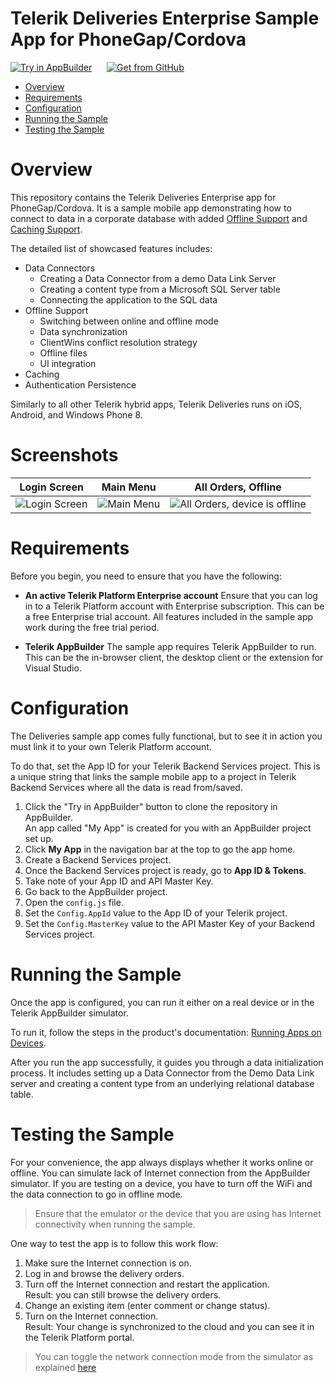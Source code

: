 
# Telerik Deliveries Enterprise Sample App for PhoneGap/Cordova

<a href="https://platform.telerik.com/#appbuilder/clone/https://github.com/telerik/platform-deliveries-hybrid-dl" target="_blank"><img src="http://docs.telerik.com/platform/samples/images/try-in-appbuilder.png" alt="Try in AppBuilder" title="Try in Telerik Platform" /></a> <a href="https://github.com/telerik/platform-deliveries-hybrid-dl" target="_blank"><img style="padding-left:20px" src="http://docs.telerik.com/platform/samples/images/get-github.png" alt="Get from GitHub" title="Get from GitHub"></a>

<a id="top"></a>
* [Overview](#overview)
* [Requirements](#requirements)
* [Configuration](#configuration)
* [Running the Sample](#running-the-sample)
* [Testing the Sample](#test-the-sample)

# Overview

This repository contains the Telerik Deliveries Enterprise app for PhoneGap/Cordova. It is a sample mobile app demonstrating how to connect to data in a corporate database with added [Offline Support](http://docs.telerik.com/platform/backend-services/javascript/offline-support/introduction) and [Caching Support](http://docs.telerik.com/platform/backend-services/javascript/caching/introduction).

The detailed list of showcased features includes:

* Data Connectors
  * Creating a Data Connector from a demo Data Link Server
  * Creating a content type from a Microsoft SQL Server table
  * Connecting the application to the SQL data
* Offline Support
  * Switching between online and offline mode
  * Data synchronization
  * ClientWins conflict resolution strategy
  * Offline files
  * UI integration
* Caching
* Authentication Persistence

Similarly to all other Telerik hybrid apps, Telerik Deliveries runs on iOS, Android, and Windows Phone 8.

# Screenshots

Login Screen|Main Menu|All Orders, Offline
---|---|---
![Login Screen](https://raw.githubusercontent.com/telerik/platform-deliveries-hybrid-dl/master/screenshots/login-screen.png)|![Main Menu](https://raw.githubusercontent.com/telerik/platform-deliveries-hybrid-dl/master/screenshots/main-menu.png)|![All Orders, device is offline](https://raw.githubusercontent.com/telerik/platform-deliveries-hybrid-dl/master/screenshots/all-orders-offline.png)

# Requirements

Before you begin, you need to ensure that you have the following:

- **An active Telerik Platform Enterprise account**
Ensure that you can log in to a Telerik Platform account with Enterprise subscription. This can be a free Enterprise trial account. All features included in the sample app work during the free trial period.

- **Telerik AppBuilder** The sample app requires Telerik AppBuilder to run. This can be the in-browser client, the desktop client or the extension for Visual Studio.

# Configuration

The Deliveries sample app comes fully functional, but to see it in action you must link it to your own Telerik Platform account.

To do that, set the App ID for your Telerik Backend Services project. This is a unique string that links the sample mobile app to a project in Telerik Backend Services where all the data is read from/saved.

1. Click the "Try in AppBuilder" button to clone the repository in AppBuilder.<br>
	An app called "My App" is created for you with an AppBuilder project set up.
2. Click **My App** in the navigation bar at the top to go the app home.
3. Create a Backend Services project.
4. Once the Backend Services project is ready, go to **App ID & Tokens**.
5. Take note of your App ID and API Master Key.
6. Go back to the AppBuilder project.
3. Open the `config.js` file.
4. Set the `Config.AppId` value to the App ID of your Telerik project.
5. Set the `Config.MasterKey` value to the API Master Key of your Backend Services project.

# Running the Sample

Once the app is configured, you can run it either on a real device or in the Telerik AppBuilder simulator.

To run it, follow the steps in the product's documentation: [Running Apps on Devices](http://docs.telerik.com/platform/appbuilder/testing-your-app/running-on-devices/working-with-devices).

After you run the app successfully, it guides you through a data initialization process. It includes setting up a Data Connector from the Demo Data Link server and creating a content type from an underlying relational database table.

# Testing the Sample

For your convenience, the app always displays whether it works online or offline. You can simulate lack of Internet connection from the AppBuilder simulator. If you are testing on a device, you have to turn off the WiFi and the data connection to go in offline mode.

> Ensure that the emulator or the device that you are using has Internet connectivity when running the sample.

One way to test the app is to follow this work flow:

1. Make sure the Internet connection is on.
2. Log in and browse the delivery orders.
3. Turn off the Internet connection and restart the application.<br>
	Result: you can still browse the delivery orders.
4. Change an existing item (enter comment or change status).
5. Turn on the Internet connection.<br>
	Result: Your change is synchronized to the cloud and you can see it in the Telerik Platform portal.

> You can toggle the network connection mode from the simulator as explained [here](http://docs.telerik.com/platform/appbuilder/testing-your-app/running-apps-in-simulator/simulate-network)
